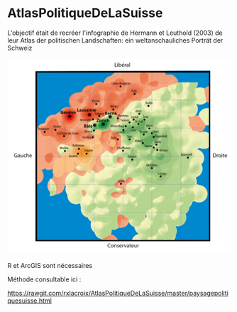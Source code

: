 # AtlasPolitiqueDeLaSuisse

L'objectif était de recréer l'infographie de Hermann et Leuthold (2003) de leur Atlas der politischen Landschaften: ein weltanschauliches Porträt der Schweiz


![alt text](https://github.com/rxlacroix/AtlasPolitiqueDeLaSuisse/blob/master/scores.png?raw=true)


R et ArcGIS sont nécessaires


Méthode consultable ici :

https://rawgit.com/rxlacroix/AtlasPolitiqueDeLaSuisse/master/paysagepolitiquesuisse.html

